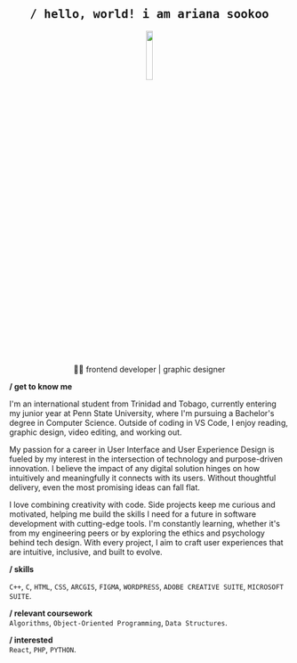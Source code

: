 <h2 align='center'><samp><strong>/ hello, world! i am ariana sookoo</strong></samp></h2>

<p align='center'><img src="https://media.giphy.com/media/VPEw7XzubGbHIUnwPi/giphy.gif" width='15%' height='15%'/></p>

<p align='center'> 👩‍💻 frontend developer | graphic designer</p>

**/ get to know me**<br>

<p align='left'>I'm an international student from Trinidad and Tobago, currently entering my junior year at Penn State University, where I'm pursuing a Bachelor's degree in Computer Science. Outside of coding in VS Code, I enjoy reading, graphic design, video editing, and working out.

My passion for a career in User Interface and User Experience Design is fueled by my interest in the intersection of technology and purpose-driven innovation. I believe the impact of any digital solution hinges on how intuitively and meaningfully it connects with its users. Without thoughtful delivery, even the most promising ideas can fall flat.

I love combining creativity with code. Side projects keep me curious and motivated, helping me build the skills I need for a future in software development with cutting-edge tools. I'm constantly learning, whether it's from my engineering peers or by exploring the ethics and psychology behind tech design. With every project, I aim to craft user experiences that are intuitive, inclusive, and built to evolve.</p>

**/ skills**<br>

`C++`, `C`, `HTML`, `CSS`, `ARCGIS`, `FIGMA`, `WORDPRESS`, `ADOBE CREATIVE SUITE`, `MICROSOFT SUITE`.

**/ relevant coursework**<br>
`Algorithms`, `Object-Oriented Programming`, `Data Structures`.

**/ interested** <br>
`React`, `PHP`, `PYTHON`.
